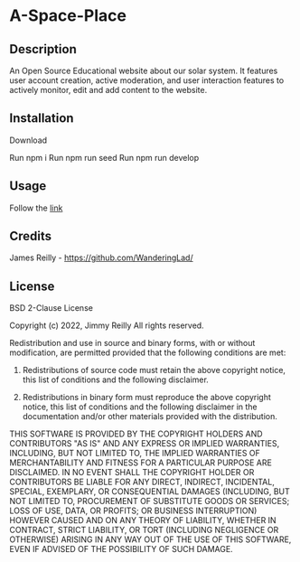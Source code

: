 # A-Space-Place

## Description
An Open Source Educational website about our solar system. It features user account creation, active moderation, and user interaction features to actively monitor, edit and add content to the website.
  
## Installation
Download

Run npm i 
Run npm run seed
Run npm run develop

## Usage
Follow the [link](https://fierce-chamber-88860.herokuapp.com/)
  
## Credits
James Reilly - https://github.com/WanderingLad/
  
## License
BSD 2-Clause License

Copyright (c) 2022, Jimmy Reilly
All rights reserved.

Redistribution and use in source and binary forms, with or without
modification, are permitted provided that the following conditions are met:

1. Redistributions of source code must retain the above copyright notice, this
   list of conditions and the following disclaimer.

2. Redistributions in binary form must reproduce the above copyright notice,
   this list of conditions and the following disclaimer in the documentation
   and/or other materials provided with the distribution.

THIS SOFTWARE IS PROVIDED BY THE COPYRIGHT HOLDERS AND CONTRIBUTORS "AS IS"
AND ANY EXPRESS OR IMPLIED WARRANTIES, INCLUDING, BUT NOT LIMITED TO, THE
IMPLIED WARRANTIES OF MERCHANTABILITY AND FITNESS FOR A PARTICULAR PURPOSE ARE
DISCLAIMED. IN NO EVENT SHALL THE COPYRIGHT HOLDER OR CONTRIBUTORS BE LIABLE
FOR ANY DIRECT, INDIRECT, INCIDENTAL, SPECIAL, EXEMPLARY, OR CONSEQUENTIAL
DAMAGES (INCLUDING, BUT NOT LIMITED TO, PROCUREMENT OF SUBSTITUTE GOODS OR
SERVICES; LOSS OF USE, DATA, OR PROFITS; OR BUSINESS INTERRUPTION) HOWEVER
CAUSED AND ON ANY THEORY OF LIABILITY, WHETHER IN CONTRACT, STRICT LIABILITY,
OR TORT (INCLUDING NEGLIGENCE OR OTHERWISE) ARISING IN ANY WAY OUT OF THE USE
OF THIS SOFTWARE, EVEN IF ADVISED OF THE POSSIBILITY OF SUCH DAMAGE.
